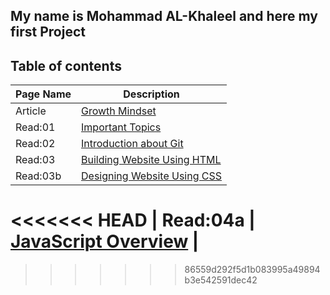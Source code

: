 ## **My name is Mohammad AL-Khaleel and here my first Project** 

## **Table of contents**
| Page Name      | Description |
| -----------    | ----------- |
| Article        |  [Growth Mindset](https://malkhaleel88.github.io/reading-notes/Article)  |
| Read:01        |    [Important Topics](https://malkhaleel88.github.io/reading-notes/Read:01)          |
| Read:02        |   [Introduction about Git](https://malkhaleel88.github.io/reading-notes/Read:02)           |
| Read:03        |     [Building Website Using HTML](https://malkhaleel88.github.io/reading-notes/Read:03)         |
| Read:03b        |     [Designing Website Using CSS](https://malkhaleel88.github.io/reading-notes/Read:03b)         |
<<<<<<< HEAD
| Read:04a       |     [JavaScript Overview](https://malkhaleel88.github.io/reading-notes/Read:04a)         |
=======
>>>>>>> 86559d292f5d1b083995a49894b3e542591dec42
